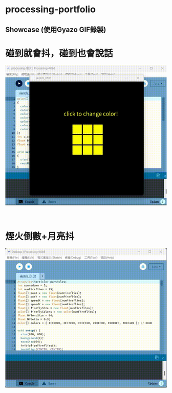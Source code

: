 # processing-portfolio
## Showcase (使用Gyazo GIF錄製)

碰到就會抖，碰到也會說話
=====
![HTML Image](cubecolor.gif)

<br>煙火倒數+月亮抖<br>
=====
![HTML Image](fireworks.gif)
